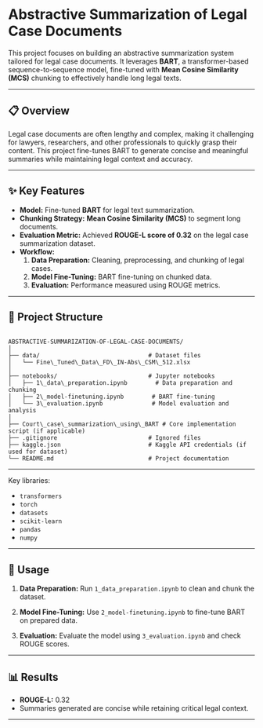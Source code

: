 # Abstractive Summarization of Legal Case Documents

This project focuses on building an abstractive summarization system tailored for legal case documents. It leverages **BART**, a transformer-based sequence-to-sequence model, fine-tuned with **Mean Cosine Similarity (MCS)** chunking to effectively handle long legal texts.

---

## 📋 Overview
Legal case documents are often lengthy and complex, making it challenging for lawyers, researchers, and other professionals to quickly grasp their content. This project fine-tunes BART to generate concise and meaningful summaries while maintaining legal context and accuracy.

---

## ✨ Key Features
- **Model:** Fine-tuned **BART** for legal text summarization.
- **Chunking Strategy:** **Mean Cosine Similarity (MCS)** to segment long documents.
- **Evaluation Metric:** Achieved **ROUGE-L score of 0.32** on the legal case summarization dataset.
- **Workflow:**  
  1. **Data Preparation:** Cleaning, preprocessing, and chunking of legal cases.  
  2. **Model Fine-Tuning:** BART fine-tuning on chunked data.  
  3. **Evaluation:** Performance measured using ROUGE metrics.

---

## 📂 Project Structure
```

ABSTRACTIVE-SUMMARIZATION-OF-LEGAL-CASE-DOCUMENTS/
│
├── data/                               # Dataset files
│   └── Fine\_Tuned\_Data\_FD\_IN-Abs\_CSM\_512.xlsx
│
├── notebooks/                          # Jupyter notebooks
│   ├── 1\_data\_preparation.ipynb        # Data preparation and chunking
│   ├── 2\_model-finetuning.ipynb        # BART fine-tuning
│   └── 3\_evaluation.ipynb              # Model evaluation and analysis
│
├── Court\_case\_summarization\_using\_BART # Core implementation script (if applicable)
├── .gitignore                          # Ignored files
├── kaggle.json                         # Kaggle API credentials (if used for dataset)
└── README.md                           # Project documentation

````

---
Key libraries:

* `transformers`
* `torch`
* `datasets`
* `scikit-learn`
* `pandas`
* `numpy`

---

## 🚀 Usage

1. **Data Preparation:**
   Run `1_data_preparation.ipynb` to clean and chunk the dataset.

2. **Model Fine-Tuning:**
   Use `2_model-finetuning.ipynb` to fine-tune BART on prepared data.

3. **Evaluation:**
   Evaluate the model using `3_evaluation.ipynb` and check ROUGE scores.

---

## 📊 Results

* **ROUGE-L:** 0.32
* Summaries generated are concise while retaining critical legal context.

---

